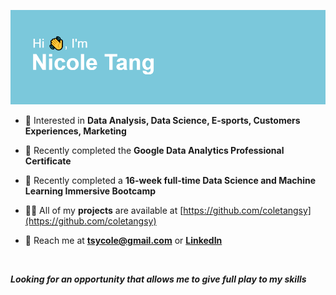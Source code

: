 ![GitHub Logo](/header.png)
<br>


- 👀 Interested in **Data Analysis, Data Science, E-sports, Customers Experiences, Marketing**
 
- 📝 Recently completed the **Google Data Analytics Professional Certificate**

- 🌱 Recently completed a **16-week full-time Data Science and Machine Learning Immersive Bootcamp**

- 👨‍💻 All of my **projects** are available at [https://github.com/coletangsy](https://github.com/coletangsy)

- 💬 Reach me at **tsycole@gmail.com** or **[LinkedIn](https://www.linkedin.com/in/nicoletangsy/)**

<br>


***Looking for an opportunity that allows me to give full play to my skills*** 
<br>
<br>


<!---
coletangsy/coletangsy is a ✨ special ✨ repository because its `README.md` (this file) appears on your GitHub profile.
You can click the Preview link to take a look at your changes.
--->
<br>

<!---![Anurag's GitHub stats](https://github-readme-stats.vercel.app/api?username=coletangsy&show_icons=true)--->

